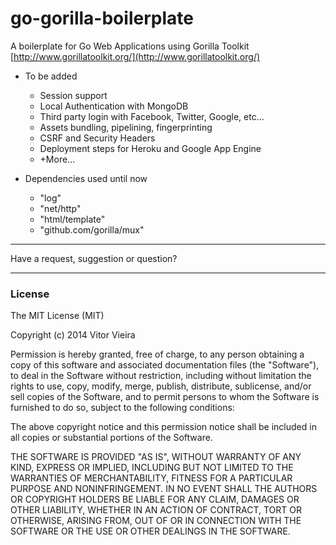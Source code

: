 go-gorilla-boilerplate
===========================

A boilerplate for Go Web Applications using Gorilla Toolkit
[http://www.gorillatoolkit.org/](http://www.gorillatoolkit.org/)


- To be added
    - Session support
    - Local Authentication with MongoDB
    - Third party login with Facebook, Twitter, Google, etc...
    - Assets bundling, pipelining, fingerprinting
    - CSRF and Security Headers
    - Deployment steps for Heroku and Google App Engine
    - +More...

- Dependencies used until now
    - "log"
    - "net/http"
    - "html/template"
    - "github.com/gorilla/mux"


---


Have a request, suggestion or question?


---


### License

The MIT License (MIT)

Copyright (c) 2014 Vitor Vieira

Permission is hereby granted, free of charge, to any person obtaining a copy
of this software and associated documentation files (the "Software"), to deal
in the Software without restriction, including without limitation the rights
to use, copy, modify, merge, publish, distribute, sublicense, and/or sell
copies of the Software, and to permit persons to whom the Software is
furnished to do so, subject to the following conditions:

The above copyright notice and this permission notice shall be included in all
copies or substantial portions of the Software.

THE SOFTWARE IS PROVIDED "AS IS", WITHOUT WARRANTY OF ANY KIND, EXPRESS OR
IMPLIED, INCLUDING BUT NOT LIMITED TO THE WARRANTIES OF MERCHANTABILITY,
FITNESS FOR A PARTICULAR PURPOSE AND NONINFRINGEMENT. IN NO EVENT SHALL THE
AUTHORS OR COPYRIGHT HOLDERS BE LIABLE FOR ANY CLAIM, DAMAGES OR OTHER
LIABILITY, WHETHER IN AN ACTION OF CONTRACT, TORT OR OTHERWISE, ARISING FROM,
OUT OF OR IN CONNECTION WITH THE SOFTWARE OR THE USE OR OTHER DEALINGS IN THE
SOFTWARE.
